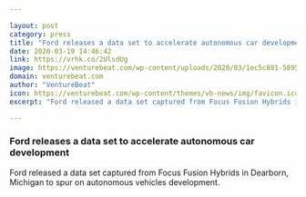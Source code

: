 ```yaml
---

layout: post
category: press
title: "Ford releases a data set to accelerate autonomous car development"
date: 2020-03-19 14:46:42
link: https://vrhk.co/2UlsdUg
image: https://venturebeat.com/wp-content/uploads/2020/03/1ec5c881-5895-447e-a0ca-cf2d4d0712e9-e1584628589430.png?w=1200&strip=all
domain: venturebeat.com
author: "VentureBeat"
icon: https://venturebeat.com/wp-content/themes/vb-news/img/favicon.ico
excerpt: "Ford released a data set captured from Focus Fusion Hybrids in Dearborn, Michigan to spur on autonomous vehicles development."

---
```


### Ford releases a data set to accelerate autonomous car development

Ford released a data set captured from Focus Fusion Hybrids in Dearborn, Michigan to spur on autonomous vehicles development.